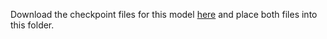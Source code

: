 Download the checkpoint files for this model [here](https://drive.google.com/drive/folders/0B3YsW-PFiJOLcHBOTkJFNmd6NDg?usp=sharing) and place both files into this folder.
